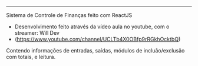 ***
Sistema de Controle de Finanças feito com ReactJS
* Desenvolvimento feito através da vídeo aula no youtube, com o streamer: Will Dev 
* (https://www.youtube.com/channel/UCLTb4X0OBfp9rRGkhOcktbQ)

Contendo informações de entradas, saídas, módulos de incluão/exclusão com totais, e leitura.
